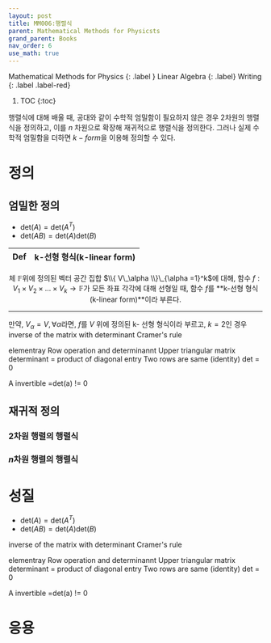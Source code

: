 ```yaml
---
layout: post
title: MM006:행렬식
parent: Mathematical Methods for Physicsts
grand_parent: Books
nav_order: 6
use_math: true
---
```


Mathematical Methods for Physics
{: .label }
Linear Algebra
{: .label}
Writing
{: .label .label-red}

1. TOC
{:toc}




행렬식에 대해 배울 때, 공대와 같이 수학적 엄밀함이 필요하지 않은 경우 2차원의 행렬식을 정의하고, 이를 $n$ 차원으로 확장해 재귀적으로 행렬식을 정의한다. 그러나 실제 수학적 엄밀함을 더하면 $k-form$을 이용해 정의할 수 있다.


# 정의

## 엄밀한 정의

- $\text{det}(A)=\text{det}(A^T)$
- $\text{det}(AB)=\text{det}(A)\text{det}(B)$

|Def| k-선형 형식(k-linear form)|
|--|--|

<center>

체 $\mathbb{F}$위에 정의된 벡터 공간 집합 $\\{ V\_\alpha \\}\_{\alpha =1}^k$에 대해, 함수 $f: V_1 \times V_2 \times \dots \times V_k \rightarrow \mathbb{F}$가 모든 좌표 각각에 대해 선형일 때, 함수 $f$를 **k-선형 형식(k-linear form)**이라 부른다. 

</center>

---

만약, $V_\alpha =V, \forall \alpha$라면, $f$를 $V$ 위에 정의된 k- 선형 형식이라 부르고, $k =2$인 경우 
inverse of the matrix with determinant
Cramer's rule

elementray Row operation and determinannt
Upper triangular matrix determinant = product of diagonal entry
Two rows are same (identity) det = 0

A invertible =det(a) != 0

## 재귀적 정의

### 2차원 행렬의 행렬식

### $n$차원 행렬의 행렬식


# 성질
- $\text{det}(A)=\text{det}(A^T)$
- $\text{det}(AB)=\text{det}(A)\text{det}(B)$


inverse of the matrix with determinant
Cramer's rule

elementray Row operation and determinannt
Upper triangular matrix determinant = product of diagonal entry
Two rows are same (identity) det = 0

A invertible =det(a) != 0



# 응용
